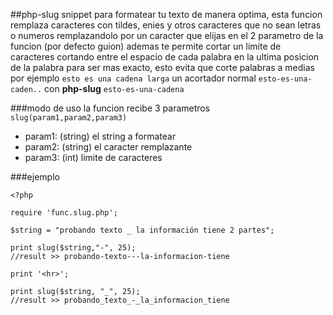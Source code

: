 ##php-slug
snippet para formatear tu texto de manera optima, esta funcion remplaza caracteres con tildes, enies y otros caracteres que no sean letras o numeros remplazandolo por un caracter que elijas en el 2 parametro de la funcion (por defecto guion) ademas te permite cortar un limite de caracteres cortando entre el espacio de cada palabra en la ultima posicion de la palabra para ser mas exacto, esto evita que corte palabras a medias 
por ejemplo `esto es una cadena larga` un acortador normal `esto-es-una-caden..` con **php-slug** `esto-es-una-cadena`

###modo de uso
la funcion recibe 3 parametros `slug(param1,param2,param3)` 
- param1: (string) el string a formatear
- param2: (string) el caracter remplazante
- param3: (int) limite de caracteres

###ejemplo
```
<?php

require 'func.slug.php';

$string = "probando texto _ la información tiene 2 partes";

print slug($string,"-", 25);
//result >> probando-texto---la-informacion-tiene

print '<hr>';

print slug($string, "_", 25);
//result >> probando_texto_-_la_informacion_tiene

```
